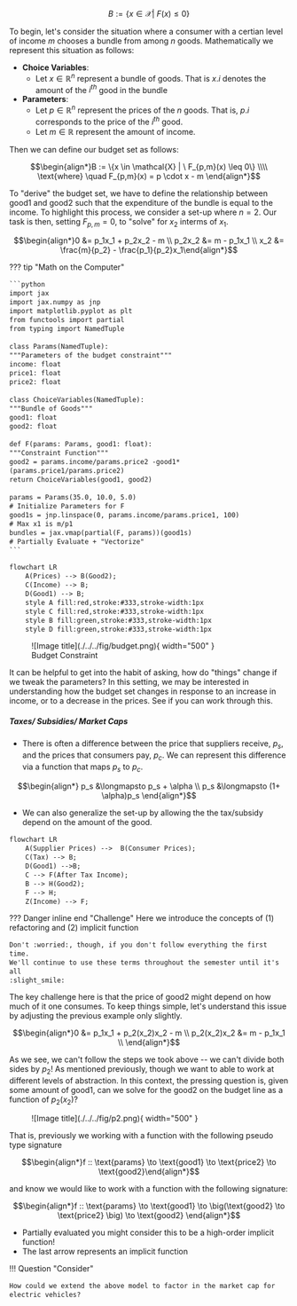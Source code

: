 $$B := \{x \in \mathcal{X} | \ F(x) \leq 0\}$$

To begin, let's consider the situation where a consumer with a certian level of income $m$ chooses a bundle from among $n$ goods. 
Mathematically we represent this situation as follows:

- **Choice Variables**:
    - Let $x \in \mathbb{R}^n$ represent a bundle of goods. That is $x.i$ denotes the amount of the $i^{th}$ good in the bundle 
- **Parameters**:
    - Let $p \in \mathbb{R}^n$ represent the prices of the $n$ goods. That is, $p.i$ corresponds to the price of the $i^{th}$ good. 
    - Let $m \in \mathbb{R}$ represent the amount of income. 

Then we can define our budget set as follows: 

$$\begin{align*}B := \{x \in \mathcal{X} | \ F_{p,m}(x) \leq 0\} \\\\
\text{where} \quad F_{p,m}(x) = p \cdot x - m \end{align*}$$

To "derive" the budget set, we have to define the relationship between good1 and good2 such that the expenditure of the bundle is equal to the income. To highlight this process, we consider a set-up where $n=2$. Our task is then, setting $F_{p,m} = 0$, to "solve" for $x_2$ interms of $x_1$.

$$\begin{align*}0 &= p_1x_1 + p_2x_2 - m \\ 
p_2x_2 &= m - p_1x_1 \\ 
x_2 &= \frac{m}{p_2} - \frac{p_1}{p_2}x_1\end{align*}$$

??? tip "Math on the Computer"

    ```python 
    import jax
    import jax.numpy as jnp 
    import matplotlib.pyplot as plt
    from functools import partial 
    from typing import NamedTuple 

    class Params(NamedTuple):
    """Parameters of the budget constraint"""
    income: float 
    price1: float 
    price2: float 

    class ChoiceVariables(NamedTuple):
    """Bundle of Goods"""
    good1: float 
    good2: float 

    def F(params: Params, good1: float): 
    """Constraint Function"""
    good2 = params.income/params.price2 -good1*(params.price1/params.price2)
    return ChoiceVariables(good1, good2)

    params = Params(35.0, 10.0, 5.0)                                      # Initialize Parameters for F         
    good1s = jnp.linspace(0, params.income/params.price1, 100)            # Max x1 is m/p1
    bundles = jax.vmap(partial(F, params))(good1s)                        # Partially Evaluate + "Vectorize"
    ```
``` mermaid
flowchart LR
    A(Prices) --> B(Good2);
    C(Income) --> B;
    D(Good1) --> B;
    style A fill:red,stroke:#333,stroke-width:1px
    style C fill:red,stroke:#333,stroke-width:1px
    style B fill:green,stroke:#333,stroke-width:1px
    style D fill:green,stroke:#333,stroke-width:1px
```

<figure markdown>
  ![Image title](./../../fig/budget.png){ width="500" }
  <figcaption>Budget Constraint</figcaption>
</figure>

It can be helpful to get into the habit of asking, how do "things" change if we tweak the parameters? In this setting, we may be interested in understanding how the budget set changes in response to an increase in income, or to a decrease in the prices. See if you can work through this.

##### Taxes/ Subsidies/ Market Caps

- There is often a difference between the price that suppliers receive, $p_s$, and the prices that consumers pay, $p_c$. We can represent this difference via a function that maps $p_s$ to $p_c$. 

$$\begin{align*} p_s &\longmapsto p_s + \alpha \\ 
 p_s &\longmapsto (1+ \alpha)p_s \end{align*}$$

- We can also generalize the set-up by allowing the the tax/subsidy depend on the amount of the good. 

``` mermaid
flowchart LR
    A(Supplier Prices) -->  B(Consumer Prices);
    C(Tax) --> B;
    D(Good1) -->B;
    C --> F(After Tax Income);
    B --> H(Good2);
    F --> H;
    Z(Income) --> F;
```
??? Danger inline end "Challenge"
    Here we introduce the concepts of (1) refactoring and (2) implicit function

    Don't :worried:, though, if you don't follow everything the first time. 
    We'll continue to use these terms throughout the semester until it's all 
    :slight_smile: 

The key challenge here is that the price of good2 might depend on how much of it one consumes. To keep things simple, let's understand this issue by adjusting the previous example only slightly. 

$$\begin{align*}0 &= p_1x_1 + p_2(x_2)x_2 - m \\ 
p_2(x_2)x_2 &= m - p_1x_1 \\ \end{align*}$$

As we see, we can't follow the steps we took above -- we can't divide both sides by $p_2$! As mentioned previously, though we want to able to work at different levels of abstraction. In this context, the pressing question is, given some amount of good1, can we solve for the good2 on the budget line as a function of $p_2(x_2)$? 

<figure markdown>
  ![Image title](./../../fig/p2.png){ width="500" }
</figure>

That is, previously we working with a function with the following pseudo type signature 

$$\begin{align*}f :: \text{params} \to \text{good1} \to \text{price2} \to \text{good2}\end{align*}$$

and know we would like to work with a function with the following signature: 

$$\begin{align*}f :: \text{params} \to \text{good1} \to \big(\text{good2} \to \text{price2}  \big)  \to \text{good2} \end{align*}$$

- Partially evaluated you might consider this to be a high-order implicit function! 
- The last arrow represents an implicit function

!!! Question "Consider" 

    How could we extend the above model to factor in the market cap for electric vehicles?


